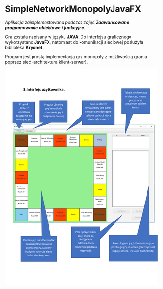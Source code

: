 # SimpleNetworkMonopolyJavaFX
_Aplikacja zaimplementowana podczas zajęć **Zaawansowane programowanie obiektowe i funkcyjne**._

Gra została napisany w języku **JAVA**. Do interfejsu graficznego wykorzystano **JavaFX**, natomiast do komunikacji sieciowej posłużyła biblioteka **Kryonet**.

Program jest prostą implementacją gry monopoly z możliwością grania poprzez sieć (architektura klient-serwer).

![](monopoli-1.png)
